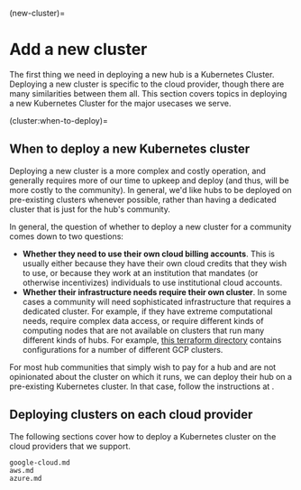 (new-cluster)=
# Add a new cluster

The first thing we need in deploying a new hub is a Kubernetes Cluster.
Deploying a new cluster is specific to the cloud provider, though there are many similarities between them all.
This section covers topics in deploying a new Kubernetes Cluster for the major usecases we serve.

(cluster:when-to-deploy)=
## When to deploy a new Kubernetes cluster

Deploying a new cluster is a more complex and costly operation, and generally requires more of our time to upkeep and deploy (and thus, will be more costly to the community).
In general, we'd like hubs to be deployed on pre-existing clusters whenever possible, rather than having a dedicated cluster that is just for the hub's community.

In general, the question of whether to deploy a new cluster for a community comes down to two questions:

- **Whether they need to use their own cloud billing accounts**. This is usually either because they have their own cloud credits that they wish to use, or because they work at an institution that mandates (or otherwise incentivizes) individuals to use institutional cloud accounts.
- **Whether their infrastructure needs require their own cluster**. In some cases a community will need sophisticated infrastructure that requires a dedicated cluster. For example, if they have extreme computational needs, require complex data access, or require different kinds of computing nodes that are not available on clusters that run many different kinds of hubs. For example, [this terraform directory](https://github.com/2i2c-org/infrastructure/tree/master/terraform/gcp/projects) contains configurations for a number of different GCP clusters.

For most hub communities that simply wish to pay for a hub and are not opinionated about the cluster on which it runs, we can deploy their hub on a pre-existing Kubernetes cluster.
In that case, follow the instructions at [](new-hub).

## Deploying clusters on each cloud provider

The following sections cover how to deploy a Kubernetes cluster on the cloud providers that we support.

```{toctree}
google-cloud.md
aws.md
azure.md
```
